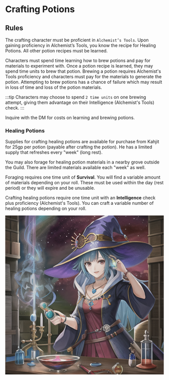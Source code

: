 # Crafting Potions

## Rules
The crafting character must be proficient in `Alchemist’s Tools`. Upon gaining proficiency in Alchemist’s Tools, you know the recipe for Healing Potions. All other potion recipes must be learned. 

Characters must spend time learning how to brew potions and pay for materials to experiment with.
Once a potion recipe is learned, they may spend time units to brew that potion.
Brewing a potion requires Alchemist's Tools proficiency and characters must pay for the materials to generate the potion.
Attempting to brew potions has a chance of failure which may result in loss of time and loss of the potion materials.

:::tip
Characters may choose to spend `2 time units` on one brewing attempt, giving them advantage on their Intelligence (Alchemist's Tools) check.
:::

Inquire with the DM for costs on learning and brewing potions.

### Healing Potions
Supplies for crafting healing potions are available for purchase from Kahjit for 25gp per potion (payable after crafting the potion). He has a limited supply that refreshes every "week" (long rest).

You may also forage for healing potion materials in a nearby grove outside the Guild. There are limited materials available each "week" as well.

Foraging requires one time unit of **Survival**. You will find a variable amount of materials depending on your roll. These must be used within the day (rest period) or they will expire and be unusable.

Crafting healing potions require one time unit with an **Intelligence** check plus proficiency (Alchemist's Tools). You can craft a variable number of healing potions depending on your roll.

![potion](/img/rules/Crafting_Rules/potion_brewing.png)
